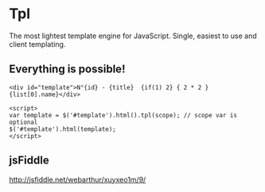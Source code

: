 # Tpl
The most lightest template engine for JavaScript. Single, easiest to use and client templating.

## Everything is possible!
```
<div id="template">N°{id} - {title}  {if(1) 2} { 2 * 2 } {list[0].name}</div>

<script>
var template = $('#template').html().tpl(scope); // scope var is optional
$('#template').html(template);
</script>
```

## jsFiddle
http://jsfiddle.net/webarthur/xuyxeo1m/9/
